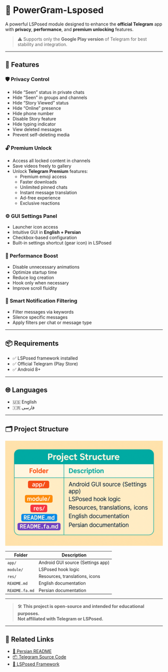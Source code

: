 # 🚀 PowerGram-Lsposed

A powerful LSPosed module designed to enhance the **official Telegram** app with **privacy**, **performance**, and **premium unlocking** features.

> ⚠️ Supports only the **Google Play version** of Telegram for best stability and integration.

---

## 🎯 Features

### 🛡️ Privacy Control
- Hide “Seen” status in private chats
- Hide “Seen” in groups and channels
- Hide “Story Viewed” status
- Hide “Online” presence
- Hide phone number
- Disable Story feature
- Hide typing indicator
- View deleted messages
- Prevent self-deleting media

### 🔓 Premium Unlock
- Access all locked content in channels
- Save videos freely to gallery
- Unlock **Telegram Premium** features:
  - Premium emoji access
  - Faster downloads
  - Unlimited pinned chats
  - Instant message translation
  - Ad-free experience
  - Exclusive reactions

### ⚙️ GUI Settings Panel
- Launcher icon access
- Intuitive GUI in **English + Persian**
- Checkbox-based configuration
- Built-in settings shortcut (gear icon) in LSPosed

### 🚀 Performance Boost
- Disable unnecessary animations
- Optimize startup time
- Reduce log creation
- Hook only when necessary
- Improve scroll fluidity

### 🔔 Smart Notification Filtering
- Filter messages via keywords
- Silence specific messages
- Apply filters per chat or message type

---

## 📦 Requirements
- ✅ LSPosed framework installed
- ✅ Official Telegram (Play Store)
- ✅ Android 8+

---

## 🌐 Languages
- 🇺🇸 English
- 🇮🇷 فارسی

---

## 🗂 Project Structure

![Project Structure](project-structure.png)

| Folder        | Description                          |
|---------------|--------------------------------------|
| `app/`        | Android GUI source (Settings app)    |
| `module/`     | LSPosed hook logic                   |
| `res/`        | Resources, translations, icons       |
| `README.md`   | English documentation                |
| `README.fa.md`| Persian documentation                |

---

> 🛠️ **This project is open-source and intended for educational purposes.**  
> **Not affiliated with Telegram or LSPosed.**

---

## 🔗 Related Links
- [📄 Persian README](./README.fa.md)
- [📦 Telegram Source Code](https://github.com/DrKLO/Telegram)
- [🔧 LSPosed Framework](https://github.com/LSPosed/LSPosed)

